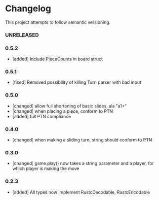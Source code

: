 # Changelog

This project attempts to follow semantic versioning.

### UNRELEASED

### 0.5.2

- [added] Include PieceCounts in board struct

### 0.5.1

- [fixed] Removed possibility of killing Turn parser with bad input

### 0.5.0

- [changed] allow full shortening of basic slides, ala "a1+"
- [changed] when placing a piece, conform to PTN
- [added] full PTN compliance

### 0.4.0

- [changed] when making a sliding turn, string should conform to PTN

### 0.3.0

- [changed] game.play() now takes a string parameter and a player, for which player is making the move

### 0.2.3

- [added] All types now implement RustcDecodable, RustcEncodable
